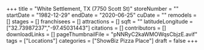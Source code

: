 +++
title = "White Settlement, TX (7750 Scott St)"
storeNumber = ""
startDate = "1982-12-29"
endDate = "2020-06-25"
cuDate = ""
remodels = []
stages = []
franchisees = []
attractions = []
sqft = ""
latitudeLongitude = ["32.73987237","-97.45031443"]
citations = []
contributors = []
downloadLinks = []
pageThumbnailFile = "pNNRyC2kaWMOWqsCbjzE.avif"
tags = ["Locations"]
categories = ["ShowBiz Pizza Place"]
draft = false
+++
